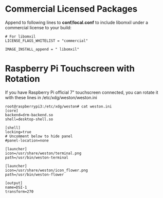 # Commercial Licensed Packages

Append to following lines to **conf/local.conf** to include libomxil under a commercial license to your build:

```
# For libomxil
LICENSE_FLAGS_WHITELIST = "commercial"

IMAGE_INSTALL_append = " libomxil"
```

# Raspberry Pi Touchscreen with Rotation

If you have Raspberry Pi official 7" touchscreen connected, you can rotate it with these lines in /etc/xdg/weston/weston.ini

```
root@raspberrypi3:/etc/xdg/weston# cat weston.ini
[core]
backend=drm-backend.so
shell=desktop-shell.so

[shell]
locking=true
# Uncomment below to hide panel
#panel-location=none

[launcher]
icon=/usr/share/weston/terminal.png
path=/usr/bin/weston-terminal

[launcher]
icon=/usr/share/weston/icon_flower.png
path=/usr/bin/weston-flower

[output]
name=DSI-1
transform=270
```
